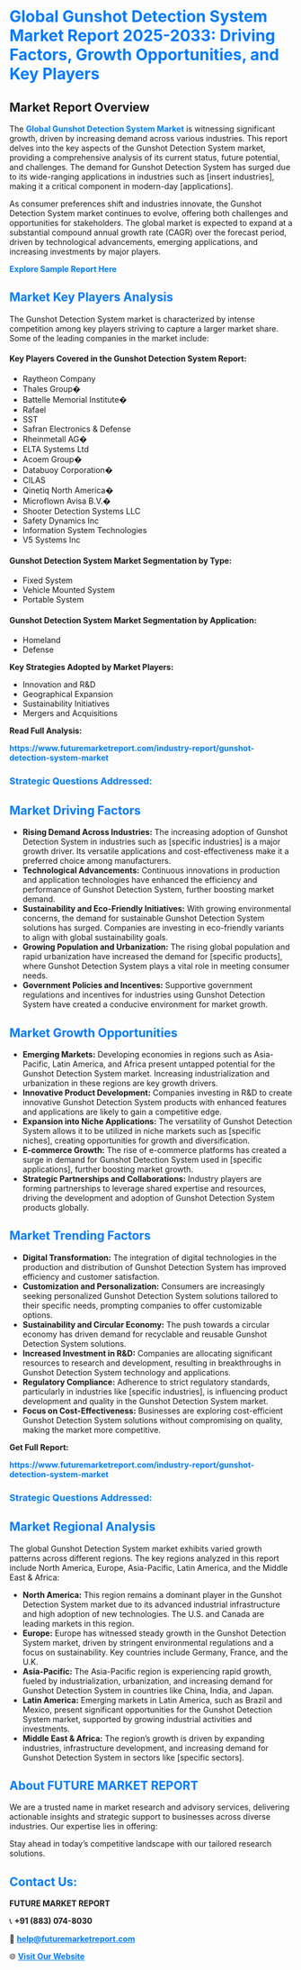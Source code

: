 <h1 style="color: #007BFF;">Global Gunshot Detection System Market Report 2025-2033: Driving Factors, Growth Opportunities, and Key Players</h1>

<section id="overview">
<h2>Market Report Overview</h2>
<p>The <a href="https://www.futuremarketreport.com/industry-report/gunshot-detection-system-market" style="color: #007BFF; text-decoration: none;"><strong>Global Gunshot Detection System Market</strong></a> is witnessing significant growth, driven by increasing demand across various industries. This report delves into the key aspects of the Gunshot Detection System market, providing a comprehensive analysis of its current status, future potential, and challenges. The demand for Gunshot Detection System has surged due to its wide-ranging applications in industries such as [insert industries], making it a critical component in modern-day [applications].</p>
<p>As consumer preferences shift and industries innovate, the Gunshot Detection System market continues to evolve, offering both challenges and opportunities for stakeholders. The global market is expected to expand at a substantial compound annual growth rate (CAGR) over the forecast period, driven by technological advancements, emerging applications, and increasing investments by major players.</p>
</section>

<section id="overview">
<p><a href="https://www.futuremarketreport.com/request-sample/reportId=104091" style="color: #007BFF; text-decoration: none;"><strong>Explore Sample Report Here</strong></a></p>
</section>

<section id="key-players">
<h2 style="color: #007BFF;">Market Key Players Analysis</h2>
<p>The Gunshot Detection System market is characterized by intense competition among key players striving to capture a larger market share. Some of the leading companies in the market include:</p>
<h4>Key Players Covered in the Gunshot Detection System Report:</h4>
<ul><li>Raytheon Company</li><li>Thales Group�</li><li>Battelle Memorial Institute�</li><li>Rafael</li><li>SST</li><li>Safran Electronics &amp; Defense</li><li>Rheinmetall AG�</li><li>ELTA Systems Ltd</li><li>Acoem Group�</li><li>Databuoy Corporation�</li><li>CILAS</li><li>Qinetiq North America�</li><li>Microflown Avisa B.V.�</li><li>Shooter Detection Systems LLC</li><li>Safety Dynamics Inc</li><li>Information System Technologies</li><li>V5 Systems Inc</li></ul>
<h4>Gunshot Detection System Market Segmentation by Type:</h4>
<ul><li>Fixed System</li><li>Vehicle Mounted System</li><li>Portable System</li></ul>

<h4>Gunshot Detection System Market Segmentation by Application:</h4>
<ul><li>Homeland</li><li>Defense</li></ul>
<p><strong>Key Strategies Adopted by Market Players:</strong></p>
<ul>
<li>Innovation and R&D</li>
<li>Geographical Expansion</li>
<li>Sustainability Initiatives</li>
<li>Mergers and Acquisitions</li>
</ul>
</section>

<section>
<p><strong>Read Full Analysis: </strong></p><a href="https://www.futuremarketreport.com/industry-report/gunshot-detection-system-market" style="color: #007BFF; text-decoration: none;"><strong>https://www.futuremarketreport.com/industry-report/gunshot-detection-system-market</strong></a>
<h3 style="color: #007BFF;">Strategic Questions Addressed:</h3>
</section>

<section id="driving-factors">
<h2 style="color: #007BFF;">Market Driving Factors</h2>
<ul>
<li><strong>Rising Demand Across Industries:</strong> The increasing adoption of Gunshot Detection System in industries such as [specific industries] is a major growth driver. Its versatile applications and cost-effectiveness make it a preferred choice among manufacturers.</li>
<li><strong>Technological Advancements:</strong> Continuous innovations in production and application technologies have enhanced the efficiency and performance of Gunshot Detection System, further boosting market demand.</li>
<li><strong>Sustainability and Eco-Friendly Initiatives:</strong> With growing environmental concerns, the demand for sustainable Gunshot Detection System solutions has surged. Companies are investing in eco-friendly variants to align with global sustainability goals.</li>
<li><strong>Growing Population and Urbanization:</strong> The rising global population and rapid urbanization have increased the demand for [specific products], where Gunshot Detection System plays a vital role in meeting consumer needs.</li>
<li><strong>Government Policies and Incentives:</strong> Supportive government regulations and incentives for industries using Gunshot Detection System have created a conducive environment for market growth.</li>
</ul>
</section>

<section id="growth-opportunities">
<h2 style="color: #007BFF;">Market Growth Opportunities</h2>
<ul>
<li><strong>Emerging Markets:</strong> Developing economies in regions such as Asia-Pacific, Latin America, and Africa present untapped potential for the Gunshot Detection System market. Increasing industrialization and urbanization in these regions are key growth drivers.</li>
<li><strong>Innovative Product Development:</strong> Companies investing in R&D to create innovative Gunshot Detection System products with enhanced features and applications are likely to gain a competitive edge.</li>
<li><strong>Expansion into Niche Applications:</strong> The versatility of Gunshot Detection System allows it to be utilized in niche markets such as [specific niches], creating opportunities for growth and diversification.</li>
<li><strong>E-commerce Growth:</strong> The rise of e-commerce platforms has created a surge in demand for Gunshot Detection System used in [specific applications], further boosting market growth.</li>
<li><strong>Strategic Partnerships and Collaborations:</strong> Industry players are forming partnerships to leverage shared expertise and resources, driving the development and adoption of Gunshot Detection System products globally.</li>
</ul>
</section>

<section id="trending-factors">
<h2 style="color: #007BFF;">Market Trending Factors</h2>
<ul>
<li><strong>Digital Transformation:</strong> The integration of digital technologies in the production and distribution of Gunshot Detection System has improved efficiency and customer satisfaction.</li>
<li><strong>Customization and Personalization:</strong> Consumers are increasingly seeking personalized Gunshot Detection System solutions tailored to their specific needs, prompting companies to offer customizable options.</li>
<li><strong>Sustainability and Circular Economy:</strong> The push towards a circular economy has driven demand for recyclable and reusable Gunshot Detection System solutions.</li>
<li><strong>Increased Investment in R&D:</strong> Companies are allocating significant resources to research and development, resulting in breakthroughs in Gunshot Detection System technology and applications.</li>
<li><strong>Regulatory Compliance:</strong> Adherence to strict regulatory standards, particularly in industries like [specific industries], is influencing product development and quality in the Gunshot Detection System market.</li>
<li><strong>Focus on Cost-Effectiveness:</strong> Businesses are exploring cost-efficient Gunshot Detection System solutions without compromising on quality, making the market more competitive.</li>
</ul>
</section>

<section>
<p><strong>Get Full Report: </strong></p><a href="https://www.futuremarketreport.com/industry-report/gunshot-detection-system-market" style="color: #007BFF; text-decoration: none;"><strong>https://www.futuremarketreport.com/industry-report/gunshot-detection-system-market</strong></a>
<h3 style="color: #007BFF;">Strategic Questions Addressed:</h3>
</section>


<section id="regional-analysis">
<h2 style="color: #007BFF;">Market Regional Analysis</h2>
<p>The global Gunshot Detection System market exhibits varied growth patterns across different regions. The key regions analyzed in this report include North America, Europe, Asia-Pacific, Latin America, and the Middle East & Africa:</p>
<ul>
<li><strong>North America:</strong> This region remains a dominant player in the Gunshot Detection System market due to its advanced industrial infrastructure and high adoption of new technologies. The U.S. and Canada are leading markets in this region.</li>
<li><strong>Europe:</strong> Europe has witnessed steady growth in the Gunshot Detection System market, driven by stringent environmental regulations and a focus on sustainability. Key countries include Germany, France, and the U.K.</li>
<li><strong>Asia-Pacific:</strong> The Asia-Pacific region is experiencing rapid growth, fueled by industrialization, urbanization, and increasing demand for Gunshot Detection System in countries like China, India, and Japan.</li>
<li><strong>Latin America:</strong> Emerging markets in Latin America, such as Brazil and Mexico, present significant opportunities for the Gunshot Detection System market, supported by growing industrial activities and investments.</li>
<li><strong>Middle East & Africa:</strong> The region’s growth is driven by expanding industries, infrastructure development, and increasing demand for Gunshot Detection System in sectors like [specific sectors].</li>
</ul>
</section>

<footer>
<h2 style="color: #007BFF;">About FUTURE MARKET REPORT</h2>
<p>We are a trusted name in market research and advisory services, delivering actionable insights and strategic support to businesses across diverse industries. Our expertise lies in offering:</p>

<p>Stay ahead in today’s competitive landscape with our tailored research solutions.</p>

<h2 style="color: #007BFF;">Contact Us:</h2>
<p><strong>FUTURE MARKET REPORT</strong></p>
<p>📞 <strong>+91 (883) 074-8030</strong></p>
<p>📧 <strong><a href="mailto:help@futuremarketreport.com" style="color: #007BFF;">help@futuremarketreport.com</a></strong></p>
<p>🌐 <strong><a href="https://www.futuremarketreport.com/" style="color: #007BFF;">Visit Our Website</a></strong></p>
</footer>